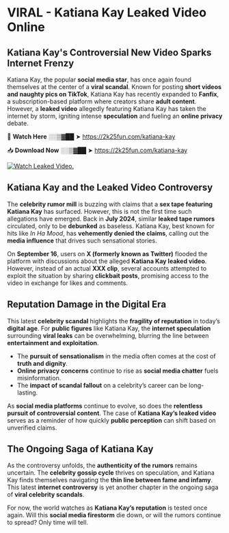 # VIRAL - Katiana Kay Leaked Video Online

## **Katiana Kay's Controversial New Video Sparks Internet Frenzy**  

Katiana Kay, the popular **social media star**, has once again found themselves at the center of a **viral scandal**. Known for posting **short videos and naughty pics on TikTok**, Katiana Kay has recently expanded to **Fanfix**, a subscription-based platform where creators share **adult content**. However, a **leaked video** allegedly featuring Katiana Kay has taken the internet by storm, igniting intense **speculation** and fueling an **online privacy** debate.  

🔴 **Watch Here** ░░▒▓██ ➤ https://2k25fun.com/katiana-kay  

📥 **Download Now** ░░▒▓██ ➤ https://2k25fun.com/katiana-kay  

[![Watch Leaked Video.](https://miro.medium.com/v2/resize:fit:828/format:webp/1*cilzJN44JGOrTw9NJCrNHA.gif "Watch Leaked Video")](https://2k25fun.com/katiana-kay)

## **Katiana Kay and the Leaked Video Controversy**  

The **celebrity rumor mill** is buzzing with claims that a **sex tape featuring Katiana Kay** has surfaced. However, this is not the first time such allegations have emerged. Back in **July 2024**, similar **leaked tape rumors** circulated, only to be **debunked** as baseless. Katiana Kay, best known for hits like *In Ha Mood*, has **vehemently denied the claims**, calling out the **media influence** that drives such sensational stories.  

On **September 16**, users on **X (formerly known as Twitter)** flooded the platform with discussions about the alleged **Katiana Kay leaked video**. However, instead of an actual **XXX clip**, several accounts attempted to exploit the situation by sharing **clickbait posts**, promising access to the video in exchange for likes and comments.  

## **Reputation Damage in the Digital Era**  

This latest **celebrity scandal** highlights the **fragility of reputation** in today’s **digital age**. For **public figures** like Katiana Kay, the **internet speculation** surrounding **viral leaks** can be overwhelming, blurring the line between **entertainment and exploitation**.  

- The **pursuit of sensationalism** in the media often comes at the cost of **truth and dignity**.  
- **Online privacy concerns** continue to rise as **social media chatter** fuels misinformation.  
- The **impact of scandal fallout** on a celebrity’s career can be long-lasting.  

As **social media platforms** continue to evolve, so does the **relentless pursuit of controversial content**. The case of **Katiana Kay’s leaked video** serves as a reminder of how quickly **public perception** can shift based on unverified claims.  

## **The Ongoing Saga of Katiana Kay**  

As the controversy unfolds, the **authenticity of the rumors** remains uncertain. The **celebrity gossip cycle** thrives on speculation, and Katiana Kay finds themselves navigating the **thin line between fame and infamy**. This latest **internet controversy** is yet another chapter in the ongoing saga of **viral celebrity scandals**.  

For now, the world watches as **Katiana Kay’s reputation** is tested once again. Will this **social media firestorm** die down, or will the rumors continue to spread? Only time will tell.